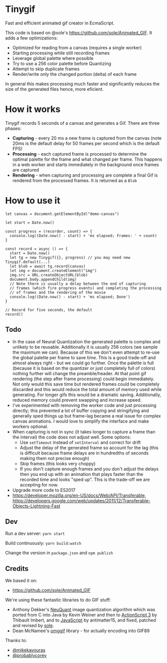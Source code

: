 # Tinygif

Fast and efficient animated gif creator in EcmaScript.

This code is based on @sole's https://github.com/sole/Animated_GIF. It adds a few optimizations:

* Optimized for reading from a canvas (requires a single worker)
* Starting processing while still recording frames
* Leverage global palette where possible
* Try to use a 256 color palette before Quantizing
* Attempt to skip duplicate frames
* Render/write only the changed portion (delta) of each frame

In general this makes processing much faster and significantly reduces the size of the generated files hence, more eficient. 

# How it works

Tinygif records 5 seconds of a canvas and generates a Gif. There are three phases:

* **Capturing** - every 20 ms a new frame is captured from the canvas (note 20ms is the default delay for 50 frames per second which is the default FPS)
* **Processing** - each captured frame is processed to determine the optimal palette for the frame and what changed per frame. This happens in a web worker and starts immediately in the background once frames are captured
* **Rendering** - when capturing and processing are complete a final Gif is rendered from the processed frames. It is returned as a `Blob`

# How to use it

```
let canvas = document.getElementById("demo-canvas")

let start = Date.now()

const progress = (recorder, count) => {
  console.log((Date.now() - start) + 'ms elapsed; Frames: ' + count)
}

const record = async () => {
  start = Date.now()
  let tg = new Tinygif({}, progress) // you may need new Tinygif.default(...)
  let blob = await tg.record(canvas)
  let img = document.createElement("img")
  img.src = URL.createObjectURL(blob)
  document.body.appendChild(img)
  // Note there is usually a delay between the end of capturing
  // frames (which fire progress events) and completing the processing
  // of frames and the rendering of the movie
  console.log((Date.now() - start) + 'ms elapsed; Done')
}

// Record for five seconds, the default
record()
```

## Todo

* In the case of Neural Quantization the generated palette is complex and unlikely to be reusable. Additionally it is usually 256 colors (we sample the maximum we can). Because of this we don't even attempt to re-use the global palette per frame to save time. This is a good trade-off and almost always right - but we could go further. Once the palette is full (because it is based on the quantizer or just completely full of colors) nothing further will change the preamble/header. At that point gif rendering (the step after frame processing) could begin immediately. Not only would this save time but rendered frames could be completely discarded and this would reduce the total amount of memory used while generating. For longer gifs this would be a dramatic saving. Additionally, reduced memory could prevent swapping and increase speed.
* I've experimented with removing the worker code and just processing directly; this prevented a lot of buffer copying and stringifying and generally sped things up but frame-lag became a real issue for complex canvas animations. I would love to simplify the interface and make workers optional.
* When capturing is not in sync (it takes longer to capture a frame than the interval) the code does not adjust well. Some options:
    - Use `setTimeout` instead of `setInterval` and correct for drift
    - Adjust the delay of the generated frame so account for the lag (this is difficult because frame delays are in hundredths of seconds making them not precise enough)
    - Skip frames (this looks very choppy)
    - If you don't capture enough frames and you don't adjust the delays then you end up with an animation that plays faster than the recorded time and looks "sped up". This is the trade-off we are accepting for now.
* Upgrade more code to ES2017
* https://developer.mozilla.org/en-US/docs/Web/API/Transferable, https://developers.google.com/web/updates/2011/12/Transferable-Objects-Lightning-Fast

## Dev

Run a dev server: `yarn start`

Build continuously: `yarn build:watch`

Change the version in `package.json` and `npm publish`

## Credits

We based it on:

* https://github.com/sole/Animated_GIF

We're using these fantastic libraries to do GIF stuff:

* Anthony Dekker's [NeuQuant](http://members.ozemail.com.au/~dekker/NEUQUANT.HTML) image quantization algorithm which was ported from C into Java by Kevin Weiner and then to [ActionScript 3](http://www.bytearray.org/?p=93) by Thibault Imbert, and to [JavaScript](http://antimatter15.com/wp/2010/07/javascript-to-animated-gif/) by antimatter15, and fixed, patched and revised by [sole](http://soledadpenades.com).
* Dean McNamee's [omggif](https://github.com/deanm/omggif) library - for actually encoding into GIF89

Thanks to:

* [@mikekavouras](https://github.com/mikekavouras)
* [@probablycorey](https://github.com/probablycorey)

[npm-image]: https://img.shields.io/npm/v/tinygif.svg
[npm-url]: https://npmjs.org/package/tinygif
